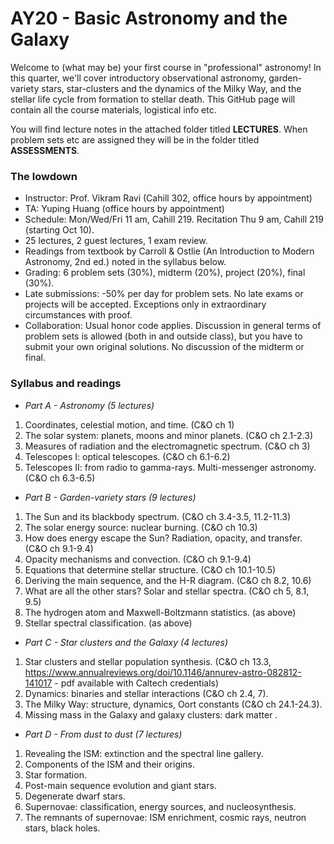 # AY20 - Basic Astronomy and the Galaxy

Welcome to (what may be) your first course in "professional" astronomy! In this quarter, we'll cover introductory observational astronomy, garden-variety stars, star-clusters and the dynamics of the Milky Way, and the stellar life cycle from formation to stellar death. This GitHub page will contain all the course materials, logistical info etc. 

You will find lecture notes in the attached folder titled **LECTURES**. When problem sets etc are assigned they will be in the folder titled **ASSESSMENTS**. 

### The lowdown

* Instructor: Prof. Vikram Ravi (Cahill 302, office hours by appointment)
* TA: Yuping Huang (office hours by appointment)
* Schedule: Mon/Wed/Fri 11 am, Cahill 219. Recitation Thu 9 am, Cahill 219 (starting Oct 10).
* 25 lectures, 2 guest lectures, 1 exam review.
* Readings from textbook by Carroll & Ostlie (An Introduction to Modern Astronomy, 2nd ed.) noted in the syllabus below.
* Grading: 6 problem sets (30%), midterm (20%), project (20%), final (30%). 
* Late submissions: -50% per day for problem sets. No late exams or projects will be accepted. Exceptions only in extraordinary  circumstances with proof. 
* Collaboration: Usual honor code applies. Discussion in general terms of problem sets is allowed (both in and outside class), but you have to submit your own original solutions. No discussion of the midterm or final.

### Syllabus and readings

* _Part A - Astronomy (5 lectures)_
1. Coordinates, celestial motion, and time. (C&O ch 1)
2. The solar system: planets, moons and minor planets. (C&O ch 2.1-2.3) 
3. Measures of radiation and the electromagnetic spectrum. (C&O ch 3) 
4. Telescopes I: optical telescopes. (C&O ch 6.1-6.2) 
5. Telescopes II: from radio to gamma-rays. Multi-messenger astronomy. (C&O ch 6.3-6.5)

* _Part B - Garden-variety stars (9 lectures)_
1. The Sun and its blackbody spectrum. (C&O ch 3.4-3.5, 11.2-11.3)
2. The solar energy source: nuclear burning. (C&O ch 10.3)
3. How does energy escape the Sun? Radiation, opacity, and transfer. (C&O ch 9.1-9.4)
4. Opacity mechanisms and convection. (C&O ch 9.1-9.4)
5. Equations that determine stellar structure. (C&O ch 10.1-10.5)
6. Deriving the main sequence, and the H-R diagram. (C&O ch 8.2, 10.6)
7. What are all the other stars? Solar and stellar spectra. (C&O ch 5, 8.1, 9.5)
8. The hydrogen atom and Maxwell-Boltzmann statistics. (as above)
9. Stellar spectral classification. (as above)

* _Part C - Star clusters and the Galaxy (4 lectures)_
1. Star clusters and stellar population synthesis. (C&O ch 13.3, https://www.annualreviews.org/doi/10.1146/annurev-astro-082812-141017 - pdf available with Caltech credentials)
2. Dynamics: binaries and stellar interactions (C&O ch 2.4, 7).
3. The Milky Way: structure, dynamics, Oort constants (C&O ch 24.1-24.3).
4. Missing mass in the Galaxy and galaxy clusters: dark matter .

* _Part D - From dust to dust (7 lectures)_
1. Revealing the ISM: extinction and the spectral line gallery.
2. Components of the ISM and their origins.
3. Star formation. 
4. Post-main sequence evolution and giant stars.
5. Degenerate dwarf stars.
6. Supernovae: classification, energy sources, and nucleosynthesis.
7. The remnants of supernovae: ISM enrichment, cosmic rays, neutron stars, black holes. 
